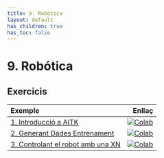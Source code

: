```yaml
---
title: 9. Robótica
layout: default
has_children: true
has_toc: false
---
```



# 9. Robótica

## Exercicis

| Exemple                                                                                     |                                                                                                                                       Enllaç |
|:---------------------------------------------------------------------------------------------|---------------------------------------------------------------------------------------------------------------------------------------------:|
| [1. Introducció a AITK](1.-intro_aitk.ipynb)                                                   | [![Colab](https://colab.research.google.com/assets/colab-badge.svg)](https://colab.research.google.com/github/lawer/mia/blob/main/apunts/9.-Rob%C3%B3tica/1.-intro_aitk.ipynb) |
| [2. Generant Dades Entrenament](2.-generant_dades_entrenament.ipynb)                                                   | [![Colab](https://colab.research.google.com/assets/colab-badge.svg)](https://colab.research.google.com/github/lawer/mia/blob/main/apunts/9.-Rob%C3%B3tica/2.-generant_dades_entrenament.ipynb) |
| [3. Controlant el robot amb una XN](3.-controlant_robot_amb_una_xn.ipynb)                                                   | [![Colab](https://colab.research.google.com/assets/colab-badge.svg)](https://colab.research.google.com/github/lawer/mia/blob/main/apunts/9.-Rob%C3%B3tica/3.-controlant_robot_amb_una_xn.ipynb) |
